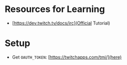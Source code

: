 # Resources for Learning

- [https://dev.twitch.tv/docs/irc](Official Tutorial)

# Setup

- Get `OAUTH_TOKEN`: [https://twitchapps.com/tmi/](here)